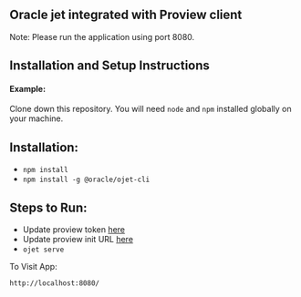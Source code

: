 ## Oracle jet integrated with Proview client
Note: Please run the application using port 8080.
## Installation and Setup Instructions

#### Example:  

Clone down this repository. You will need `node` and `npm` installed globally on your machine.  

## Installation:

- `npm install` 
- `npm install -g @oracle/ojet-cli`

## Steps to Run:

- Update proview token [here](https://github.com/talview/Proctoring-Oracle-Jet-Sample/blob/develop/src/components/content/index.tsx#L8)
- Update proview init URL [here](https://github.com/talview/Proctoring-Oracle-Jet-Sample/blob/develop/src/components/content/index.tsx#L7)
- `ojet serve`  


To Visit App:

`http://localhost:8080/`  
